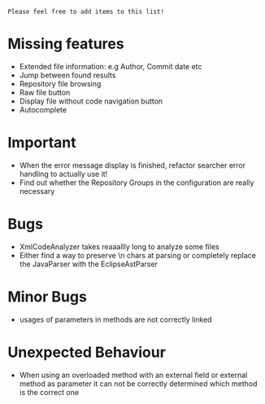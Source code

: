 `Please feel free to add items to this list!`

# Missing features
 * Extended file information: e.g Author, Commit date etc
 * Jump between found results
 * Repository file browsing
 * Raw file button
 * Display file without code navigation button
 * Autocomplete

# Important
 * When the error message display is finished, refactor searcher error handling
   to actually use it!
 * Find out whether the Repository Groups in the configuration are really necessary

# Bugs
 * XmlCodeAnalyzer takes reaaallly long to analyze some files
 * Either find a way to preserve \n chars at parsing or completely replace the JavaParser with the EclipseAstParser

# Minor Bugs
 * usages of parameters in methods are not correctly linked

# Unexpected Behaviour
 * When using an overloaded method with an external field or external method as parameter it can not be correctly determined which method is the correct one
